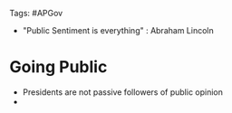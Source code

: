Tags: #APGov 

- "Public Sentiment is everything" : Abraham Lincoln

# Going Public
- Presidents are not passive followers of public opinion
- 